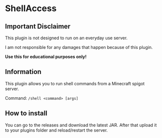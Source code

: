 # ShellAccess

## Important Disclaimer
This plugin is not designed to run on an everyday use server.

I am not responsible for any damages that happen because of this plugin.

**Use this for educational purposes only!**

## Information

This plugin allows you to run shell commands from a Minecraft spigot server.

Command: `/shell <command> [args]`

## How to install

You can go to the releases and download the latest JAR. After that upload it to your plugins folder and reload/restart the server.
